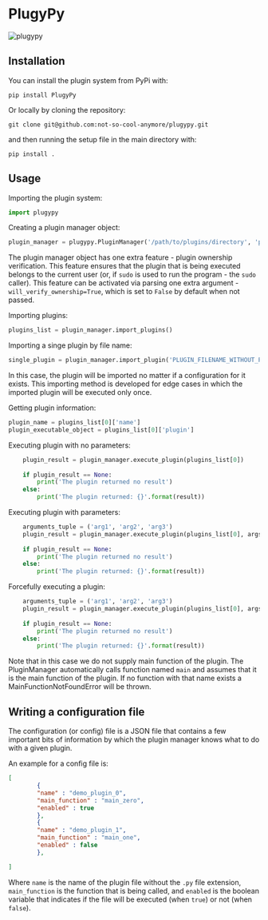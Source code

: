 # PlugyPy
![plugypy](https://socialify.git.ci/not-so-cool-anymore/plugypy/image?description=1&descriptionEditable=PlugyPy%20is%20a%20lightweight%20Python%20plugin%20system.%20It%20allows%20executing%20Python%20in%20the%20form%20of%20plugins%20during%20program%27s%20runtime.&font=KoHo&language=1&owner=1&pattern=Circuit%20Board&stargazers=1&theme=Dark)

## Installation
You can install the plugin system from PyPi with:

```
pip install PlugyPy
```

Or locally by cloning the repository:

```
git clone git@github.com:not-so-cool-anymore/plugypy.git
```
and then running the setup file in the main directory with:
```
pip install .
```

## Usage
Importing the plugin system:
```python
import plugypy
``` 

Creating a plugin manager object:
```python
plugin_manager = plugypy.PluginManager('/path/to/plugins/directory', 'path/to/plugins/configuration/file.json')
```
The plugin manager object has one extra feature - plugin ownership verification. This feature ensures that the plugin that is being executed
belongs to the current user (or, if `sudo` is used to run the program - the `sudo` caller).
This feature can be activated via parsing one extra argument - `will_verify_ownership=True`, which is set to `False` by default when not passed.


Importing plugins:
```python
plugins_list = plugin_manager.import_plugins()
```


Importing a singe plugin by file name:
```python
single_plugin = plugin_manager.import_plugin('PLUGIN_FILENAME_WITHOUT_PY_EXTENSION')
```
In this case, the plugin will be imported no matter if a configuration for it exists. This importing method is developed for edge cases in which the imported plugin will be
executed only once.


Getting plugin information:
```python
plugin_name = plugins_list[0]['name']
plugin_executable_object = plugins_list[0]['plugin']
```


Executing plugin with no parameters:
```python
    plugin_result = plugin_manager.execute_plugin(plugins_list[0])
    
    if plugin_result == None:
        print('The plugin returned no result')
    else:
        print('The plugin returned: {}'.format(result))
```


Executing plugin with parameters:
```python
    arguments_tuple = ('arg1', 'arg2', 'arg3')
    plugin_result = plugin_manager.execute_plugin(plugins_list[0], args=arguments_tuple)
    
    if plugin_result == None:
        print('The plugin returned no result')
    else:
        print('The plugin returned: {}'.format(result))
```


Forcefully executing a plugin:
```python
    arguments_tuple = ('arg1', 'arg2', 'arg3')
    plugin_result = plugin_manager.execute_plugin(plugins_list[0], args=arguments_tuple, is_forced=True)
    
    if plugin_result == None:
        print('The plugin returned no result')
    else:
        print('The plugin returned: {}'.format(result))
```
Note that in this case we do not supply main function of the plugin. The PluginManager automatically calls
function named `main` and assumes that it is the main function of the plugin. If no function with that name exists a MainFunctionNotFoundError will be thrown. 

## Writing a configuration file
The configuration (or config) file is a JSON file that contains a few important bits of
information by which the plugin manager knows what to do with a given plugin.

An example for a config file is:
```json
[
        {
        "name" : "demo_plugin_0",
        "main_function" : "main_zero",
        "enabled" : true
        },
        {
        "name" : "demo_plugin_1",
        "main_function" : "main_one",
        "enabled" : false
        },

]
```

Where `name` is the name of the plugin file without the `.py` file extension, `main_function` is the function that is being called,
and `enabled` is the boolean variable that indicates if the file will be executed (when `true`) or not (when `false`).